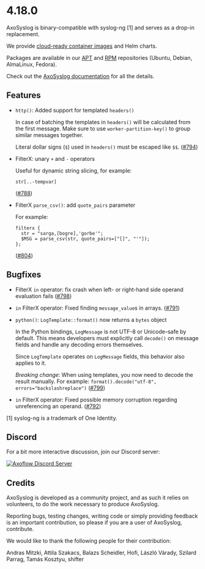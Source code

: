 4.18.0
======

AxoSyslog is binary-compatible with syslog-ng [1] and serves as a drop-in replacement.

We provide [cloud-ready container images](https://github.com/axoflow/axosyslog/#container-images) and Helm charts.

Packages are available in our [APT](https://github.com/axoflow/axosyslog/#deb-packages) and [RPM](https://github.com/axoflow/axosyslog/#rpm-packages) repositories (Ubuntu, Debian, AlmaLinux, Fedora).

Check out the [AxoSyslog documentation](https://axoflow.com/docs/axosyslog-core/) for all the details.

## Features

  * `http()`: Added support for templated `headers()`

    In case of batching the templates in `headers()` will be calculated
    from the first message. Make sure to use `worker-partition-key()` to
    group similar messages together.

    Literal dollar signs (`$`) used in `headers()` must be escaped like `$$`.
    ([#794](https://github.com/axoflow/axosyslog/pull/794))

  * FilterX: unary `+` and `-` operators

    Useful for dynamic string slicing, for example:
    ```
    str[..-tempvar]
    ```
    ([#788](https://github.com/axoflow/axosyslog/pull/788))

  * FilterX `parse_csv()`: add `quote_pairs` parameter

    For example:

    ```
    filterx {
      str = "sarga,[bogre],'gorbe'";
      $MSG = parse_csv(str, quote_pairs=["[]", "'"]);
    };
    ```
    ([#804](https://github.com/axoflow/axosyslog/pull/804))


## Bugfixes

  * FilterX `in` operator: fix crash when left- or right-hand side operand evaluation fails
    ([#798](https://github.com/axoflow/axosyslog/pull/798))

  * `in` FilterX operator: Fixed finding `message_value`s in arrays.
    ([#791](https://github.com/axoflow/axosyslog/pull/791))

  * `python()`: `LogTemplate::format()` now returns a `bytes` object

    In the Python bindings, `LogMessage` is not UTF-8 or Unicode–safe by default.
    This means developers must explicitly call `decode()` on message fields and handle any decoding errors themselves.

    Since `LogTemplate` operates on `LogMessage` fields, this behavior also applies to it.

    *Breaking change*:
    When using templates, you now need to decode the result manually. For example:
    `format().decode("utf-8", errors="backslashreplace")`
    ([#799](https://github.com/axoflow/axosyslog/pull/799))

  * `in` FilterX operator: Fixed possible memory corruption regarding unreferencing an operand.
    ([#792](https://github.com/axoflow/axosyslog/pull/792))



[1] syslog-ng is a trademark of One Identity.

## Discord

For a bit more interactive discussion, join our Discord server:

[![Axoflow Discord Server](https://discordapp.com/api/guilds/1082023686028148877/widget.png?style=banner2)](https://discord.gg/E65kP9aZGm)

## Credits

AxoSyslog is developed as a community project, and as such it relies
on volunteers, to do the work necessary to produce AxoSyslog.

Reporting bugs, testing changes, writing code or simply providing
feedback is an important contribution, so please if you are a user
of AxoSyslog, contribute.

We would like to thank the following people for their contribution:

Andras Mitzki, Attila Szakacs, Balazs Scheidler, Hofi, László Várady,
Szilard Parrag, Tamás Kosztyu, shifter
